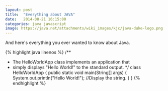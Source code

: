 ```yaml
---
layout: post
title:  "Everything about JAVA"
date:   2014-08-21 16:15:00
categories: java javascript
image: https://java.net/attachments/wiki_images/kjc/java-duke-logo.png
---
```


And here's everything you ever wanted to know about Java.

{% highlight java linenos %}
/**
 * The HelloWorldApp class implements an application that
 * simply displays "Hello World!" to the standard output.
 */
class HelloWorldApp {
    public static void main(String[] args) {
        System.out.println("Hello World!"); //Display the string.
    }
}
{% endhighlight %}
